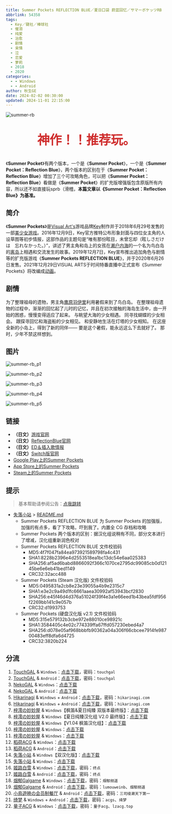 ```yaml
---
title: Summer Pockets REFLECTION BLUE／夏日口袋 蔚蓝回忆／サマーポケッツRB
abbrlink: 54358
tags:
  - Key／键社／棒球社
  - 催泪
  - 纯爱
  - 治愈
  - 剧情
  - 亲情
  - 泣
  - 恋爱
  - 萝莉
  - 2018
  - 2020
categories:
  - - Windows
  - - Android
author: 秋生GE
date: 2024-02-02 00:30:00
updated: 2024-11-01 22:15:00
---
```


<style>
  .topText {
    color: #cf2e2e;
    text-align: center;
    font-size: 2.4rem;
    font-weight: bold;
  }
</style>

![summer-rb](https://static.saop.cc/vns/img/summer-rb.webp)

<p class="topText">神作！！推荐玩。</p>

《**Summer Pocket**》有两个版本，一个是《**Summer Pocket**》，一个是《**Summer Pocket：Reflection Blue**》，两个版本的区别在于《**Summer Pocket：Reflection Blue**》增加了三个可攻略角色，可以把《**Summer Pocket：Reflection Blue**》看做是《**Summer Pocket**》的扩充版增强版包含原版所有内容，所以还不如直接玩sprb（滑稽，**本篇文章以《Summer Pocket：Reflection Blue》为基准。**

<!-- more -->

## 简介

《**Summer Pockets**》是[Visual Art's](https://zh.wikipedia.org/wiki/Visual_Art's)游戏品牌[Key](https://zh.wikipedia.org/wiki/Key_(遊戲品牌))制作并于2018年6月29号发售的一部[美少女游戏](https://zh.wikipedia.org/wiki/美少女游戏)。2016年12月9日，Key官方推特公布形象封面与四位女主角的人设草图等初步情报，这部作品的主题句是“唯有那份眩目，未曾忘却（眩しさだけは　忘れなかった。）”，讲述了男主角和岛上的女孩在[濑户内海](https://zh.wikipedia.org/wiki/濑户内海)的一个名为鸟白岛的[离岛](https://zh.wikipedia.org/wiki/离岛)上相遇和交流发生的故事。2019年12月7日，Key宣布推出追加角色与剧情等的扩充版游戏《**Summer Pockets REFLECTION BLUE**》，并于2020年6月26日发售。2021年12月29日VISUAL ARTS于时间特番直播中正式宣布《Summer Pockets》将改编成[动画](https://zh.wikipedia.org/wiki/日本動畫)。

## 剧情

为了整理祖母的遗物，男主角[鹰原羽伊里](https://moegirl.uk/%E9%B9%B0%E5%8E%9F%E7%BE%BD%E4%BE%9D%E9%87%8C)利用暑假来到了鸟白岛。
在整理祖母遗物的过程中，渐渐的回忆起了儿时的记忆，并且在初次接触的海岛生活中，由一开始的困惑，慢慢变得适应了起来。
与眺望大海的少女相遇。
同寻找蝴蝶的少女相会。
跟探寻回忆和海盗船的少女相见。
和安静地生活在灯塔的少女相知。
在这座全新的小岛上，得到了新的同伴——
要是这个暑假，能永远这么下去就好了。
那时，少年不禁这样想到。

## 图片

![summer-rb_p1](https://static.saop.cc/vns/img/summer-rb_p1.webp)

![summer-rb_p2](https://static.saop.cc/vns/img/summer-rb_p2.webp)

![summer-rb_p3](https://static.saop.cc/vns/img/summer-rb_p3.webp)

![summer-rb_p4](https://static.saop.cc/vns/img/summer-rb_p4.webp)

![summer-rb_p5](https://static.saop.cc/vns/img/summer-rb_p5.webp)

## 链接

- **（日文）**[游戏官网](http://key.visualarts.gr.jp/summer/)
- **（日文）**[ReflectionBlue官网](https://key.visualarts.gr.jp/summer_rb/index.html)
- **（日文）**[ED＆插入歌情报](http://key.visualarts.gr.jp/summer/sound.html/)
- **（日文）**[Switch版官网](https://www.prot.co.jp/switch/summerpockets/index.html)
- [Google Play上的Summer Pockets](https://play.google.com/store/apps/details?id=jp.co.product.kn.summerpockets)
- [App Store上的Summer Pockets](https://itunes.apple.com/cn/app/summer-pockets/id1444587492)
- [Steam上的Summer Pockets](https://store.steampowered.com/app/897220/Summer_Pockets/)

## 提示

> 基本帮助请参阅公告：[点我跳转](/p/announcement/)

- [失落小站](https://www.shinnku.com/) > [README.md](https://www.shinnku.com/api/download/0/win/Summer%20Pockets/README.md)
  - Summer Pockets REFLECTION BLUE 为 Summer Pockets 的加强版，加强的有点多，看了下攻略，吓到我了。内置全 CG 存档和攻略
  - Summer Pockets 两个版本的区别：据汉化组说稍有不同，部分文本进行了增减，汉化组重新润色校对
  - Summer Pockets REFLECTION BLUE 文件校验码
    - MD5:4f7f047fa84ea973921589798fa4c431
    - SHA1:8228b2396e4d2553518ea1bc13dc54e6aa025383
    - SHA256:af5ad6babd8866092f366c1070ce2795dc99085cb0d12145be6e6eb41bed1149
    - CRC32:32acc488
  - Summer Pockets (Steam 汉化版) 文件校验码
    - MD5:0495831a2cb8e23e39055a4b9e2315c7
    - SHA1:e3e2c9a49d1fc6661aaea30992af53943bcf2830
    - SHA256:e45f46d4d376a51024f39f4e3a1e66eed1b43bea5fdf956f2269bb141c9e057b
    - CRC32:d1993753
  - Summer Pockets (硬盘汉化版 v2.1) 文件校验码
    - MD5:315e579132b3cbe972e88010ce98921c
    - SHA1:3584405c4e02c774339ffa67ffd057230ebed4a7
    - SHA256:d078e05af968bbbfb90362a04a306f66cbcee7914fe98700483eff8dfa6d4725
    - CRC32:3820b224

## 分流

1. [TouchGAL](https://touchgal.net/) & `Windows`：[点击下载](https://pan.touchgal.net/s/P8hR)，密码：`touchgal`
2. [TouchGAL](https://touchgal.net/) & `Android`：[点击下载](https://pan.touchgal.net/s/md9Ux)，密码：`touchgal`
3. [NekoGAL](https://www.nekogal.com/) & `Windows`：[点击下载](https://pan.nekogal.top/s/91fL)
4. [NekoGAL](https://www.nekogal.com/) & `Android`：[点击下载](https://pan.nekogal.top/s/e2RTG)
5. [Hikarinagi](https://www.hikarinagi.com/) & `Windows` + `Android`：[点击下载](https://pan.himoe.uk/s/y2RCz)，密码：`hikarinagi.com`
6. [Hikarinagi](https://www.hikarinagi.com/) & `Windows` + `Android`：[点击下载](https://pan.himoe.uk/s/wp2mtz)，密码：`hikarinagi.com`
7. [梓澪の妙妙屋](https://zi0.cc/) & `Windows`【枫笛&夏日纯臻 双版本最终版】：[点击下载](https://zi0.cc/d/%60%E3%80%90%E5%90%88%E9%9B%86%E7%B3%BB%E5%88%97%E3%80%91/%E5%8D%97%2BGalGame%E6%B1%89%E5%8C%96%E5%8C%BA%E5%85%A8%E5%8C%BA%E8%B5%84%E6%BA%90%E5%A4%87%E4%BB%BD/1/12/%5BKey%5D%20Summer%20Pockets%20Reflection%20Blue%20%E5%8F%8C%E7%89%88%E6%9C%AC%E6%9C%80%E7%BB%88%E7%89%88%E6%B1%89%E5%8C%96%E7%A1%AC%E7%9B%98%E7%89%88%5B%E6%9E%AB%E7%AC%9B%26%E5%A4%8F%E6%97%A5%E7%BA%AF%E8%87%BB%5D.zip?sign=zyJxNH2y6gl8vzDSFi8llfS-35naGrws9PtUNB-KAjc=:0)
8. [梓澪の妙妙屋](https://zi0.cc/) & `Windows`【夏日纯臻汉化组 V2.0 最终版】：[点击下载](https://zi0.cc/d/%60%E3%80%90%E5%90%88%E9%9B%86%E7%B3%BB%E5%88%97%E3%80%91/%E5%8D%97%2BGalGame%E6%B1%89%E5%8C%96%E5%8C%BA%E5%85%A8%E5%8C%BA%E8%B5%84%E6%BA%90%E5%A4%87%E4%BB%BD/1/13/%5BKey%5D%20Summer%20Pockets%20Reflection%20Blue%20V2.0%E6%9C%80%E7%BB%88%E7%89%88%E6%B1%89%E5%8C%96%E7%A1%AC%E7%9B%98%E7%89%88%5B%E5%A4%8F%E6%97%A5%E7%BA%AF%E8%87%BB%E6%B1%89%E5%8C%96%E7%BB%84%5D.zip?sign=yEnCcAIawL9a2dhQjXWcbgtfmVjSbVLPGvUpwOThoCk=:0)
9. [梓澪の妙妙屋](https://zi0.cc/) & `Windows`【V1.04 枫笛汉化组】：[点击下载](https://zi0.cc/d/%60%E3%80%90%E5%90%88%E9%9B%86%E7%B3%BB%E5%88%97%E3%80%91/%E5%8D%97%2BGalGame%E6%B1%89%E5%8C%96%E5%8C%BA%E5%85%A8%E5%8C%BA%E8%B5%84%E6%BA%90%E5%A4%87%E4%BB%BD/1/12/%5BKEY%5D%20Summer%20Pockets%20Reflection%20Blue%20V1.04%E6%B1%89%E5%8C%96%E7%A1%AC%E7%9B%98%E7%89%88%5B%E6%9E%AB%E7%AC%9B%E6%B1%89%E5%8C%96%E7%BB%84%5D.zip?sign=FckHwX3VblnaOmQY1UzLet7VvTLGX_ri1ZhDAAPiHgw=:0)
10. [梓澪の妙妙屋](https://zi0.cc/) & `Windows`：[点击下载](https://zi0.cc/d/%60%E3%80%90%E5%90%88%E9%9B%86%E7%B3%BB%E5%88%97%E3%80%91/%E6%B1%89%E5%8C%96galgame%E4%BC%9A%E7%A4%BE%E5%90%88%E9%9B%86/%E6%B1%89%E5%8C%96%E4%BC%9A%E7%A4%BE%E5%90%88%E9%9B%86%E9%83%A8%E5%88%86%20part24/KEY/%E6%B1%89%E5%8C%96%E7%89%88/%5B200626%5D%5BKey%5D%20Summer%20Pockets%20REFLECTION%20BLUE.rar?sign=7GTw16-VL_DsiRdHudmcatwtryjIMbc0fmByNDcxF_w=:0)
11. [梓澪の妙妙屋](https://zi0.cc/) & `Windows`：[点击下载](https://zi0.cc/d/%60%E3%80%90%E5%90%88%E9%9B%86%E7%B3%BB%E5%88%97%E3%80%91/%E3%80%90PC%E3%80%91key%E7%A4%BE%E7%B3%BB%E5%88%97%E4%BD%9C%E5%93%81/Summer%20Pockets%20REFLECTION%20BLUE.zip?sign=sLJwMKc5SVori7wmhI2_b7obtTMF6rSJZ6ye9uCMPc4=:0)
12. [稻荷ACG](https://amoebi.com/) & `Windows`：[点击下载](https://download.zrflie1.pw/PC/Summer+Pockets+REFLECTION+BLU.zip)
13. [稻荷ACG](https://amoebi.com/) & `Android`：[点击下载](https://download.zrflie1.pw/APK/%E5%A4%8F%E6%97%A5%E5%8F%A3%E8%A2%8Breflection+blue.zip)
14. [失落小站](https://www.shinnku.com/) & `Windows`【双汉化版】：[点击下载](https://www.shinnku.com/api/download/0/win/Summer%20Pockets/Summer%20Pockets%20REFLECTION%20BLUE(%E5%8F%8C%E6%B1%89%E5%8C%96%E7%89%88).7z)
15. [失落小站](https://www.shinnku.com/) & `Windows`：[点击下载](https://www.shinnku.com/api/download/zd/1501-2000/[200626][Key]%20Summer%20Pockets%20REFLECTION%20BLUE.rar)
16. [姬路白雪](https://pan.jlbx.xyz/) & `Windows`：[点击下载](https://pan.jlbx.xyz/?s=Summer%20Pockets%20REFLECTION%20BLUE)，密码：`终点`
17. [姬路白雪](https://pan.jlbx.xyz/) & `Android`：[点击下载](https://pan.jlbx.xyz/?s=%E5%A4%8F%E6%97%A5%E5%8F%A3%E8%A2%8B%20%E8%94%9A%E8%93%9D%E5%9B%9E%E5%BF%86)，密码：`终点`
18. [烟郁Galgame](https://yanyugal.top/) & `Windows`：[点击下载](https://yanyugal.top/d/disk1/PC/key/Summer%20Pockets%20REFLECTION%20BLUE.rar)，密码：`烟郁频道`
19. [烟郁Galgame](https://yanyugal.top/) & `Android`：[点击下载](https://yanyugal.top/d/disk1/%E5%B0%8F%E5%B0%8F%E7%9A%84%E5%88%86%E4%BA%AB%EF%BC%88PC%EF%BC%86%E5%AE%89%E5%8D%93%EF%BC%89/%E5%AE%89%E5%8D%93/%E7%9B%B4%E8%A3%85%E5%AE%89%E8%A3%85%E5%8C%85/%E5%A4%8F%E6%97%A5%E5%8F%A3%E8%A2%8B%20REFLECTION%20BLUE.7z)，密码：`lumouweinb`、`烟郁频道`
20. [小鳥遊暁の会员制餐厅](https://t-satoru.top/) & `Android`：[点击下载](https://pan.t-satoru.top/d/ode5/Galgames/%E3%80%90%E8%87%AA%E5%B0%81%E5%8C%85%E3%80%91%E9%9A%8F%E7%BC%98%E5%88%86%E4%BA%AB/SPRB/SPRB_Flix_v1.0.5_FINALE_od.rar)，密码：`三司绫濑天下第一`
21. [绮梦](https://acgs.one/) & `Windows` + `Android`：[点击下载](https://acgs.one/game/4.html)，密码：`acgs`、`绮梦`
22. [量子ACG](https://lzacg.org/) & `Windows`：[点击下载](https://lzacg.org/481)，密码：`量子acg`、`lzacg.top`
